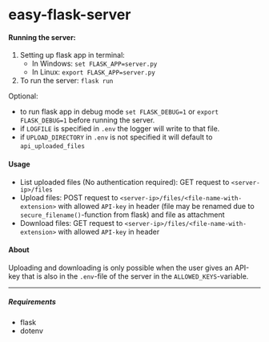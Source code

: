 # easy-flask-server
#### Running the server:
1. Setting up flask app in terminal:
    - In Windows: `set FLASK_APP=server.py`
    - In Linux: `export FLASK_APP=server.py`
2. To run the server: `flask run`
 
 Optional: 
 - to run flask app in debug mode `set FLASK_DEBUG=1` or `export FLASK_DEBUG=1` before running the server.
 - if `LOGFILE` is specified in `.env` the logger will write to that file.
 - if `UPLOAD_DIRECTORY` in `.env` is not specified it will default to `api_uploaded_files`
 
 #### Usage
 - List uploaded files (No authentication required): GET request to `<server-ip>/files`
 - Upload files: POST request to `<server-ip>/files/<file-name-with-extension>` with allowed `API-key` in header (file may be renamed due to `secure_filename()`-function from flask) and file as attachment
 - Download files: GET request to `<server-ip>/files/<file-name-with-extension>` with allowed `API-key` in header
 
 #### About
 Uploading and downloading is only possible when the user gives an API-key that is also in the `.env`-file of the server in the `ALLOWED_KEYS`-variable.
 
---
##### Requirements
- flask
- dotenv
